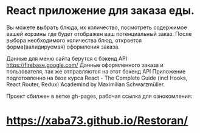 # React приложение для заказа еды.  
Вы можете выбрать блюда, их количество, посмотреть содержимое вашей корзины где будет отображен ваш потенциальный заказ.
После выбора необходимого количества блюд, откроется форма(валидируемая) оформления заказа.

Данные для меню сайта берутся с бэкенд API https://firebase.google.com/
Данные оформленного заказа и пользователя, так же отправляются на этот бэкенд API
Приложение подготовленно  на базе курса React - The Complete Guide (incl Hooks, React Router, Redux) Academind by Maximilian Schwarzmüller.

Проект сбилжен в ветке gh-pages, рабочая ссылка для ознокомления:
# https://xaba73.github.io/Restoran/
 
